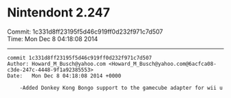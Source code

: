# Nintendont 2.247
Commit: 1c331d8ff23195f5d46c919ff0d232f971c7d507  
Time: Mon Dec 8 04:18:08 2014   

-----

```
commit 1c331d8ff23195f5d46c919ff0d232f971c7d507
Author: Howard_M_Busch@yahoo.com <Howard_M_Busch@yahoo.com@6acfca08-c3de-247c-4448-9f1a92385553>
Date:   Mon Dec 8 04:18:08 2014 +0000

    -Added Donkey Kong Bongo support to the gamecube adapter for wii u
```
